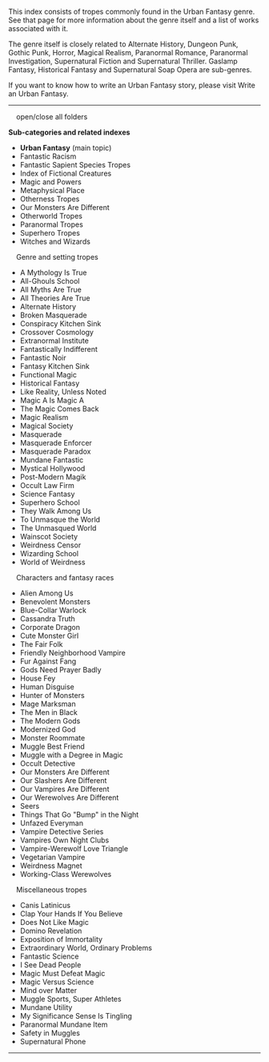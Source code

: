 This index consists of tropes commonly found in the Urban Fantasy genre. See that page for more information about the genre itself and a list of works associated with it.

The genre itself is closely related to Alternate History, Dungeon Punk, Gothic Punk, Horror, Magical Realism, Paranormal Romance, Paranormal Investigation, Supernatural Fiction and Supernatural Thriller. Gaslamp Fantasy, Historical Fantasy and Supernatural Soap Opera are sub-genres.

If you want to know how to write an Urban Fantasy story, please visit Write an Urban Fantasy.

___

    open/close all folders 

**Sub-categories and related indexes** 

-   **Urban Fantasy** (main topic)
-   Fantastic Racism
-   Fantastic Sapient Species Tropes
-   Index of Fictional Creatures
-   Magic and Powers
-   Metaphysical Place
-   Otherness Tropes
-   Our Monsters Are Different
-   Otherworld Tropes
-   Paranormal Tropes
-   Superhero Tropes
-   Witches and Wizards

    Genre and setting tropes 

-   A Mythology Is True
-   All-Ghouls School
-   All Myths Are True
-   All Theories Are True
-   Alternate History
-   Broken Masquerade
-   Conspiracy Kitchen Sink
-   Crossover Cosmology
-   Extranormal Institute
-   Fantastically Indifferent
-   Fantastic Noir
-   Fantasy Kitchen Sink
-   Functional Magic
-   Historical Fantasy
-   Like Reality, Unless Noted
-   Magic A Is Magic A
-   The Magic Comes Back
-   Magic Realism
-   Magical Society
-   Masquerade
-   Masquerade Enforcer
-   Masquerade Paradox
-   Mundane Fantastic
-   Mystical Hollywood
-   Post-Modern Magik
-   Occult Law Firm
-   Science Fantasy
-   Superhero School
-   They Walk Among Us
-   To Unmasque the World
-   The Unmasqued World
-   Wainscot Society
-   Weirdness Censor
-   Wizarding School
-   World of Weirdness

    Characters and fantasy races 

-   Alien Among Us
-   Benevolent Monsters
-   Blue-Collar Warlock
-   Cassandra Truth
-   Corporate Dragon
-   Cute Monster Girl
-   The Fair Folk
-   Friendly Neighborhood Vampire
-   Fur Against Fang
-   Gods Need Prayer Badly
-   House Fey
-   Human Disguise
-   Hunter of Monsters
-   Mage Marksman
-   The Men in Black
-   The Modern Gods
-   Modernized God
-   Monster Roommate
-   Muggle Best Friend
-   Muggle with a Degree in Magic
-   Occult Detective
-   Our Monsters Are Different
-   Our Slashers Are Different
-   Our Vampires Are Different
-   Our Werewolves Are Different
-   Seers
-   Things That Go "Bump" in the Night
-   Unfazed Everyman
-   Vampire Detective Series
-   Vampires Own Night Clubs
-   Vampire-Werewolf Love Triangle
-   Vegetarian Vampire
-   Weirdness Magnet
-   Working-Class Werewolves

    Miscellaneous tropes 

-   Canis Latinicus
-   Clap Your Hands If You Believe
-   Does Not Like Magic
-   Domino Revelation
-   Exposition of Immortality
-   Extraordinary World, Ordinary Problems
-   Fantastic Science
-   I See Dead People
-   Magic Must Defeat Magic
-   Magic Versus Science
-   Mind over Matter
-   Muggle Sports, Super Athletes
-   Mundane Utility
-   My Significance Sense Is Tingling
-   Paranormal Mundane Item
-   Safety in Muggles
-   Supernatural Phone

___
